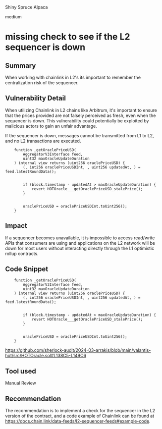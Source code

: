 Shiny Spruce Alpaca

medium

# missing check to see if the L2 sequencer is down

## Summary
When working with chainlink in L2's its important to remember the centralization risk of the sequencer.
## Vulnerability Detail
When utilizing Chainlink in L2 chains like Arbitrum, it's important to ensure that the prices provided are not falsely perceived as fresh, even when the sequencer is down. This vulnerability could potentially be exploited by malicious actors to gain an unfair advantage.

If the sequencer is down, messages cannot be transmitted from L1 to L2, and no L2 transactions are executed.
```solidity
    function _getOraclePriceUSD(
        AggregatorV3Interface feed,
        uint32 maxOracleUpdateDuration
    ) internal view returns (uint256 oraclePriceUSD) {
        (, int256 oraclePriceUSDInt, , uint256 updatedAt, ) = feed.latestRoundData();


        if (block.timestamp - updatedAt > maxOracleUpdateDuration) {
            revert HOTOracle___getOraclePriceUSD_stalePrice();
        }


        oraclePriceUSD = oraclePriceUSDInt.toUint256();
    }
```
## Impact
If a sequencer becomes unavailable, it is impossible to access read/write APIs that consumers are using and applications on the L2 network will be down for most users without interacting directly through the L1 optimistic rollup contracts.
## Code Snippet
```solidity
    function _getOraclePriceUSD(
        AggregatorV3Interface feed,
        uint32 maxOracleUpdateDuration
    ) internal view returns (uint256 oraclePriceUSD) {
        (, int256 oraclePriceUSDInt, , uint256 updatedAt, ) = feed.latestRoundData();


        if (block.timestamp - updatedAt > maxOracleUpdateDuration) {
            revert HOTOracle___getOraclePriceUSD_stalePrice();
        }


        oraclePriceUSD = oraclePriceUSDInt.toUint256();
    }
```
https://github.com/sherlock-audit/2024-03-arrakis/blob/main/valantis-hot/src/HOTOracle.sol#L138C5-L149C6
## Tool used

Manual Review

## Recommendation
The recommendation is to implement a check for the sequencer in the L2 version of the contract, and a code example of Chainlink can be found at https://docs.chain.link/data-feeds/l2-sequencer-feeds#example-code.